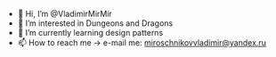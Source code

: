 - 👋 Hi, I’m @VladimirMirMir
- 👀 I’m interested in Dungeons and Dragons
- 🌱 I’m currently learning design patterns
- 📫 How to reach me -> e-mail me: miroschnikovvladimir@yandex.ru

<!---
VladimirMirMir/VladimirMirMir is a ✨ special ✨ repository because its `README.md` (this file) appears on your GitHub profile.
You can click the Preview link to take a look at your changes.
--->
